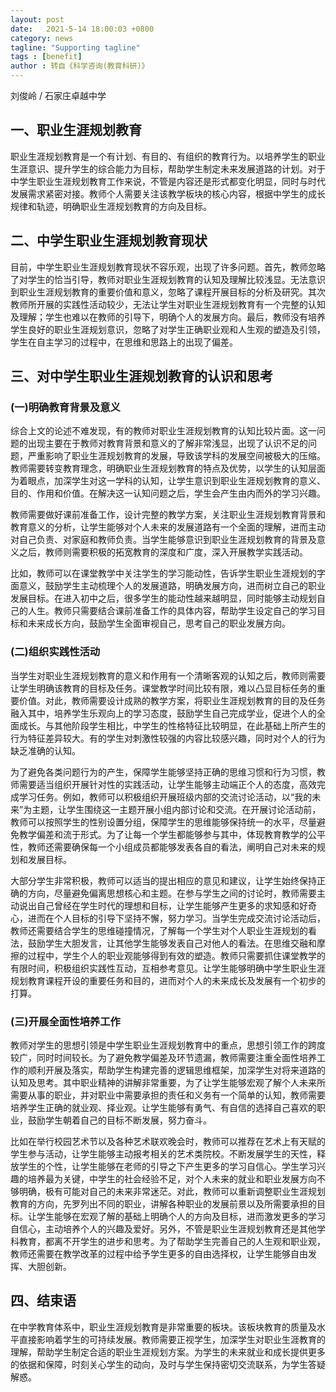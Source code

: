 ```yaml
---
layout: post
date:   2021-5-14 18:00:03 +0800
category: news
tagline: "Supporting tagline"
tags : [benefit]
author : 转自《科学咨询(教育科研)》
---
```






刘俊岭 / 石家庄卓越中学

## 一、职业生涯规划教育

职业生涯规划教育是一个有计划、有目的、有组织的教育行为。以培养学生的职业生涯意识、提升学生的综合能力为目标，帮助学生制定未来发展道路的计划。对于中学生职业生涯规划教育工作来说，不管是内容还是形式都变化明显，同时与时代发展需求紧密对接。教师个人需要关注该教学板块的核心内容，根据中学生的成长规律和轨迹，明确职业生涯规划教育的方向及目标。

## 二、中学生职业生涯规划教育现状

目前，中学生职业生涯规划教育现状不容乐观，出现了许多问题。首先，教师忽略了对学生的恰当引导，教师对职业生涯规划教育的认知及理解比较浅显。无法意识到职业生涯规划教育的重要价值和意义，忽略了课程开展目标的分析及研究。其次教师所开展的实践性活动较少，无法让学生对职业生涯规划教育有一个完整的认知及理解；学生也难以在教师的引导下，明确个人的发展方向。最后，教师没有培养学生良好的职业生涯规划意识，忽略了对学生正确职业观和人生观的塑造及引领，学生在自主学习的过程中，在思维和思路上的出现了偏差。

## 三、对中学生职业生涯规划教育的认识和思考

### (一)明确教育背景及意义

综合上文的论述不难发现，有的教师对职业生涯规划教育的认知比较片面。这一问题的出现主要在于教师对教育背景和意义的了解非常浅显，出现了认识不足的问题，严重影响了职业生涯规划教育的发展，导致该学科的发展空间被极大的压缩。教师需要转变教育理念，明确职业生涯规划教育的特点及优势，以学生的认知层面为着眼点，加深学生对这一学科的认知，让学生意识到职业生涯规划教育的意义、目的、作用和价值。在解决这一认知问题之后，学生会产生由内而外的学习兴趣。

教师需要做好课前准备工作，设计完整的教学方案，关注职业生涯规划教育背景和教育意义的分析，让学生能够对个人未来的发展道路有一个全面的理解，进而主动对自己负责、对家庭和教师负责。当学生能够意识到职业生涯规划教育的背景及意义之后，教师则需要积极的拓宽教育的深度和广度，深入开展教学实践活动。

比如，教师可以在课堂教学中关注学生的学习能动性，告诉学生职业生涯规划的字面意义，鼓励学生主动梳理个人的发展道路，明确发展方向，进而树立自己的职业发展目标。在进入初中之后，很多学生的能动性越来越明显，同时能够主动规划自己的人生。教师只需要结合课前准备工作的具体内容，帮助学生设定自己的学习目标和未来成长方向，鼓励学生全面审视自己，思考自己的职业发展方向。

### (二)组织实践性活动

当学生对职业生涯规划教育的意义和作用有一个清晰客观的认知之后，教师则需要让学生明确该教育的目标及任务。课堂教学时间比较有限，难以凸显目标任务的重要价值。对此，教师需要设计成熟的教学方案，将职业生涯规划教育的目的及任务融入其中，培养学生乐观向上的学习态度，鼓励学生自己完成学业，促进个人的全面成长。与其他阶段学生相比，中学生的性格特征比较明显，在此基础上所产生的行为特征差异较大。有的学生对刺激性较强的内容比较感兴趣，同时对个人的行为缺乏准确的认知。

为了避免各类问题行为的产生，保障学生能够坚持正确的思维习惯和行为习惯，教师需要适当组织开展针对性的实践活动，让学生能够主动端正个人的态度，高效完成学习任务。例如，教师可以积极组织开展班级内部的交流讨论活动，以“我的未来”为主题，让学生围绕这一主题开展小组内部讨论和交流。在开展讨论活动前，教师可以按照学生的性别设置分组，保障学生的思维能够保持统一的水平，尽量避免教学偏差和流于形式。为了让每一个学生都能够参与其中，体现教育教学的公平性，教师还需要确保每一个小组成员都能够发表各自的看法，阐明自己对未来的规划和发展目标。

大部分学生非常积极，教师可以适当的提出相应的意见和建议，让学生始终保持正确的方向，尽量避免偏离思想核心和主题。在参与学生之间的讨论时，教师需要主动说出自己曾经在学生时代的理想和目标，让学生能够产生更多的求知感和好奇心，进而在个人目标的引导下坚持不懈，努力学习。当学生完成交流讨论活动后，教师还需要结合学生的思维碰撞情况，了解每一个学生对个人职业生涯规划的看法，鼓励学生大胆发言，让其他学生能够发表自己对他人的看法。在思维交融和摩擦的过程中，学生个人的职业观能够得到有效的塑造。教师只需要抓住课堂教学的有限时间，积极组织实践性互动，互相参考意见。让学生能够明确中学生职业生涯规划教育课程开设的重要任务和目的，进而对个人的未来成长及发展有一个初步的打算。

### (三)开展全面性培养工作

教师对学生的思想引领是中学生职业生涯规划教育中的重点，思想引领工作的跨度较广，同时时间较长。为了避免教学偏差及环节遗漏，教师需要注重全面性培养工作的顺利开展及落实，帮助学生构建完善的逻辑思维框架，加深学生对将来道路的认知及思考。其中职业精神的讲解非常重要，为了让学生能够宏观了解个人未来所需要从事的职业，并对职业中需要承担的责任和义务有一个简单的认知，教师需要培养学生正确的就业观、择业观。让学生能够有勇气、有自信的选择自己喜欢的职业，鼓励学生朝着自己的目标不断发展，努力奋斗。

比如在举行校园艺术节以及各种艺术联欢晚会时，教师可以推荐在艺术上有天赋的学生参与活动，让学生能够主动报考相关的艺术类院校。不断发展学生的天性，释放学生的个性，让学生能够在老师的引导之下产生更多的学习自信心。学生学习兴趣的培养最为关键，中学生的社会经验不足，对个人未来的就业和职业发展方向不够明确，极有可能对自己的未来非常迷茫。对此，教师可以重新调整职业生涯规划教育的方向，先罗列出不同的职业，讲解各种职业的发展前景以及所需要承担的目标。让学生能够在宏观了解的基础上明确个人的方向及目标，进而激发更多的学习自信心，主动培养个人的兴趣及爱好。另外，不管是职业生涯规划教育还是其他学科教育，都离不开学生的进步和思考。为了帮助学生完善自己的人生观和职业观，教师还需要在教学改革的过程中给予学生更多的自由选择权，让学生能够自由发挥、大胆创新。

## 四、结束语

在中学教育体系中，职业生涯规划教育是非常重要的板块。该板块教育的质量及水平直接影响着学生的可持续发展。教师需要正视学生，加深学生对职业生涯教育的理解，帮助学生制定合适的职业生涯规划方案。为学生的未来就业和成长提供更多的依据和保障，时刻关心学生的动向，及时与学生保持密切交流联系，为学生答疑解惑。